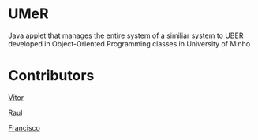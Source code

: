 # UMeR
Java applet that manages the entire system of a similiar system to UBER developed in Object-Oriented Programming classes in University of Minho

# Contributors

[Vitor](https://github.com/VitorPeixoto97)

[Raul](https://github.com/MrBoas)

[Francisco](https://github.com/Tibblue)
